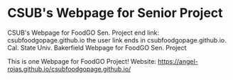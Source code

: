 # CSUB's Webpage for Senior Project
CSUB's Webpage for FoodGO Sen. Project
end link: csubfoodgopage.github.io
the user link ends in csubfoodgopage.github.io. Cal. State Univ. Bakerfield Webpage for FoodGO Sen. Project

This is one Webpage for FoodGO Project!
Website: https://angel-rojas.github.io/csubfoodgopage.github.io/
